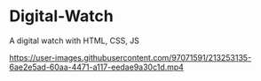 # Digital-Watch
A digital watch with HTML, CSS, JS


https://user-images.githubusercontent.com/97071591/213253135-6ae2e5ad-60aa-4471-a117-eedae9a30c1d.mp4

